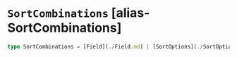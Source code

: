 # `SortCombinations` [alias-SortCombinations]
```typescript
type SortCombinations = [Field](./Field.md) | [SortOptions](./SortOptions.md);
```
